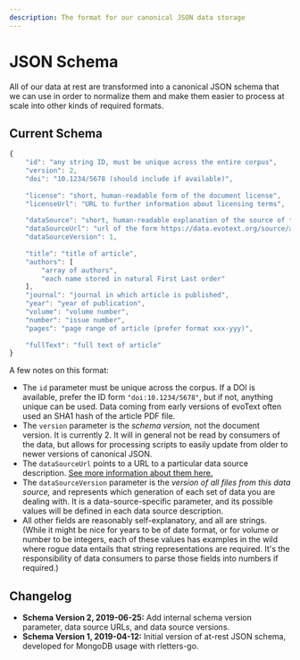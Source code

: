 ```yaml
---
description: The format for our canonical JSON data storage
---
```


# JSON Schema

All of our data at rest are transformed into a canonical JSON schema that we can use in order to normalize them and make them easier to process at scale into other kinds of required formats.

## Current Schema

```javascript
{
    "id": "any string ID, must be unique across the entire corpus",
    "version": 2,
    "doi": "10.1234/5678 (should include if available)",
    
    "license": "short, human-readable form of the document license",
    "licenseUrl": "URL to further information about licensing terms",
    
    "dataSource": "short, human-readable explanation of the source of this data",
    "dataSourceUrl": "url of the form https://data.evotext.org/source/asdf",
    "dataSourceVersion": 1,
    
    "title": "title of article",
    "authors": [
        "array of authors",
        "each name stored in natural First Last order"
    ],
    "journal": "journal in which article is published",
    "year": "year of publication",
    "volume": "volume number",
    "number": "issue number",
    "pages": "page range of article (prefer format xxx-yyy)",
    
    "fullText": "full text of article"
}
```

A few notes on this format:

* The `id` parameter must be unique across the corpus. If a DOI is available, prefer the ID form `"doi:10.1234/5678"`, but if not, anything unique can be used. Data coming from early versions of evoText often used an SHA1 hash of the article PDF file.
* The `version` parameter is the _schema version,_ not the document version. It is currently 2. It will in general not be read by consumers of the data, but allows for processing scripts to easily update from older to newer versions of canonical JSON.
* The `dataSourceUrl` points to a URL to a particular data source description. [See more information about them here.](data-source-urls.md)
* The `dataSourceVersion` parameter is the _version of all files from this data source,_ and represents which generation of each set of data you are dealing with. It is a data-source-specific parameter, and its possible values will be defined in each data source description.
* All other fields are reasonably self-explanatory, and all are strings. \(While it might be nice for years to be of date format, or for volume or number to be integers, each of these values has examples in the wild where rogue data entails that string representations are required. It's the responsibility of data consumers to parse those fields into numbers if required.\)

## Changelog

* **Schema Version 2, 2019-06-25:** Add internal schema version parameter, data source URLs, and data source versions.
* **Schema Version 1, 2019-04-12:** Initial version of at-rest JSON schema, developed for MongoDB usage with rletters-go.

